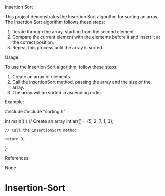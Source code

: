 Insertion Sort

This project demonstrates the Insertion Sort algorithm for sorting an array. The Insertion Sort algorithm follows these steps:

1. Iterate through the array, starting from the second element.
2. Compare the current element with the elements before it and insert it at the correct position.
3. Repeat this process until the array is sorted.

Usage:

To use the Insertion Sort algorithm, follow these steps:

1. Create an array of elements.
2. Call the insertionSort method, passing the array and the size of the array.
3. The array will be sorted in ascending order.

Example:

#include <iostream>
#include "sorting.h"

int main() {
    // Create an array
    int arr[] = {5, 2, 7, 1, 3};

    // Call the insertionSort method

    return 0;
}

References:

None
# Insertion-Sort
